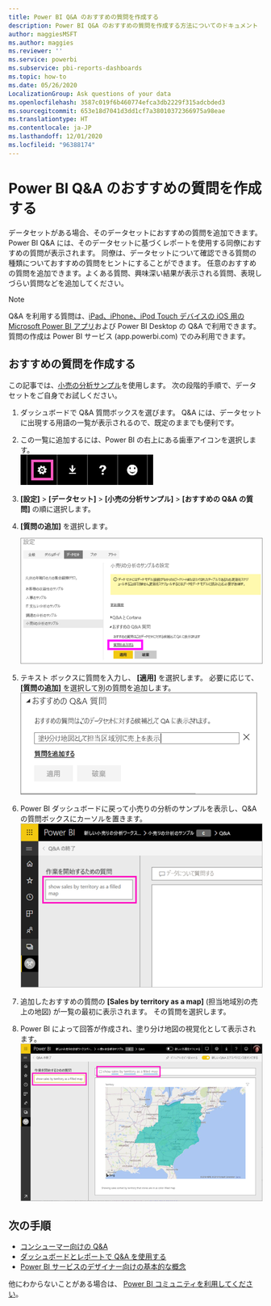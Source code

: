 ```yaml
---
title: Power BI Q&A のおすすめの質問を作成する
description: Power BI Q&A のおすすめの質問を作成する方法についてのドキュメント
author: maggiesMSFT
ms.author: maggies
ms.reviewer: ''
ms.service: powerbi
ms.subservice: pbi-reports-dashboards
ms.topic: how-to
ms.date: 05/26/2020
LocalizationGroup: Ask questions of your data
ms.openlocfilehash: 3587c019f6b460774efca3db2229f315adcbded3
ms.sourcegitcommit: 653e18d7041d3dd1cf7a38010372366975a98eae
ms.translationtype: HT
ms.contentlocale: ja-JP
ms.lasthandoff: 12/01/2020
ms.locfileid: "96388174"
---
```

# <a name="create-featured-questions-for-power-bi-qa"></a>Power BI Q&A のおすすめの質問を作成する
データセットがある場合、そのデータセットにおすすめの質問を追加できます。 Power BI Q&A には、そのデータセットに基づくレポートを使用する同僚におすすめの質問が表示されます。  同僚は、データセットについて確認できる質問の種類についておすすめの質問をヒントにすることができます。 任意のおすすめの質問を追加できます。よくある質問、興味深い結果が表示される質問、表現しづらい質問などを追加してください。


> [!NOTE]
> Q&A を利用する質問は、[iPad、iPhone、iPod Touch デバイスの iOS 用の Microsoft Power BI アプリ](../consumer/mobile/mobile-apps-ios-qna.md)および Power BI Desktop の Q&A で利用できます。 質問の作成は Power BI サービス (app.powerbi.com) でのみ利用できます。
> 

## <a name="create-a-featured-question"></a>おすすめの質問を作成する

この記事では、[小売の分析サンプル](sample-datasets.md)を使用します。 次の段階的手順で、データセットをご自身でお試しください。

1. ダッシュボードで Q&A 質問ボックスを選びます。   Q&A には、データセットに出現する用語の一覧が表示されるので、既定のままでも便利です。
2. この一覧に追加するには、Power BI の右上にある歯車アイコンを選択します。  
   ![歯車アイコン](media/service-q-and-a-create-featured-questions/pbi_gearicon2.jpg)
3. **[設定]** &gt; **[データセット]** &gt; **[小売の分析サンプル]** &gt; **[おすすめの Q&amp;A の質問]** の順に選択します。  
4. **[質問の追加]** を選択します。
   
   ![[設定] メニュー](media/service-q-and-a-create-featured-questions/power-bi-settings.png)
5. テキスト ボックスに質問を入力し、 **[適用]** を選択します。   必要に応じて、 **[質問の追加]** を選択して別の質問を追加します。  
   ![[おすすめの Q&A 質問] ウィンドウ](media/service-q-and-a-create-featured-questions/power-bi-type-featured-question.png)
6. Power BI ダッシュボードに戻って小売りの分析のサンプルを表示し、Q&A の質問ボックスにカーソルを置きます。   
   ![Q&A 質問ボックスとおすすめの質問](media/service-q-and-a-create-featured-questions/power-bi-qna-featured-question-to-start.png)
7. 追加したおすすめの質問の **[Sales by territory as a map]** (担当地域別の売上の地図) が一覧の最初に表示されます。 その質問を選択します。  
8. Power BI によって回答が作成され、塗り分け地図の視覚化として表示されます。  
   ![Q&A おすすめの質問の回答: マップの視覚エフェクト](media/service-q-and-a-create-featured-questions/power-bi-qna-featured-question.png)

## <a name="next-steps"></a>次の手順

- [コンシューマー向けの Q&A](../consumer/end-user-q-and-a.md)  
- [ダッシュボードとレポートで Q&A を使用する](power-bi-tutorial-q-and-a.md)  
- [Power BI サービスのデザイナー向けの基本的な概念](../fundamentals/service-basic-concepts.md)  

他にわからないことがある場合は、 [Power BI コミュニティを利用してください](https://community.powerbi.com/)。
